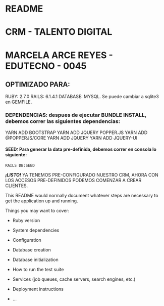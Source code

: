 # README

# CRM - TALENTO DIGITAL
# MARCELA ARCE REYES - EDUTECNO - 0045

## OPTIMIZADO PARA:
  RUBY: 2.7.0
  RAILS: 6.1.4.1
  DATABASE: MYSQL. Se puede cambiar a sqlite3 en GEMFILE.

### DEPENDENCIAS: despues de ejecutar BUNDLE INSTALL, debemos correr las siguientes dependencias:
   YARN ADD BOOTSTRAP
   YARN ADD JQUERY POPPER.JS
   YARN ADD @POPPERJS/CORE
   YARN ADD JQUERY
   YARN ADD JQUERY-UI

#### SEED: Para generar la data pre-definida, debemos correr en consola lo siguiente:
    RAILS DB:SEED

***¡LISTO!*** YA TENEMOS PRE-CONFIGURADO NUESTRO CRM, AHORA CON LOS ACCESOS PRE-DEFINIDOS PODEMOS COMENZAR A CREAR CLIENTES.

This README would normally document whatever steps are necessary to get the
application up and running.

Things you may want to cover:

* Ruby version

* System dependencies

* Configuration

* Database creation

* Database initialization

* How to run the test suite

* Services (job queues, cache servers, search engines, etc.)

* Deployment instructions

* ...
